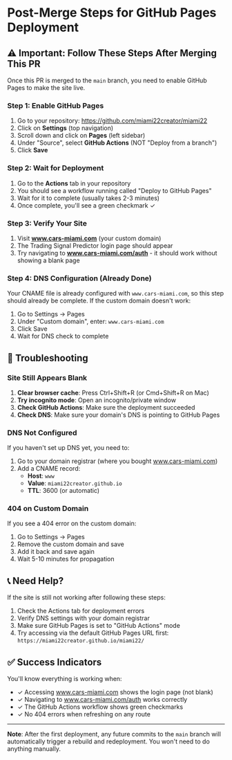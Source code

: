 # Post-Merge Steps for GitHub Pages Deployment

## ⚠️ Important: Follow These Steps After Merging This PR

Once this PR is merged to the `main` branch, you need to enable GitHub Pages to make the site live.

### Step 1: Enable GitHub Pages

1. Go to your repository: https://github.com/miami22creator/miami22
2. Click on **Settings** (top navigation)
3. Scroll down and click on **Pages** (left sidebar)
4. Under "Source", select **GitHub Actions** (NOT "Deploy from a branch")
5. Click **Save**

### Step 2: Wait for Deployment

1. Go to the **Actions** tab in your repository
2. You should see a workflow running called "Deploy to GitHub Pages"
3. Wait for it to complete (usually takes 2-3 minutes)
4. Once complete, you'll see a green checkmark ✓

### Step 3: Verify Your Site

1. Visit **www.cars-miami.com** (your custom domain)
2. The Trading Signal Predictor login page should appear
3. Try navigating to **www.cars-miami.com/auth** - it should work without showing a blank page

### Step 4: DNS Configuration (Already Done)

Your CNAME file is already configured with `www.cars-miami.com`, so this step should already be complete. If the custom domain doesn't work:

1. Go to Settings → Pages
2. Under "Custom domain", enter: `www.cars-miami.com`
3. Click Save
4. Wait for DNS check to complete

## 🔧 Troubleshooting

### Site Still Appears Blank

1. **Clear browser cache**: Press Ctrl+Shift+R (or Cmd+Shift+R on Mac)
2. **Try incognito mode**: Open an incognito/private window
3. **Check GitHub Actions**: Make sure the deployment succeeded
4. **Check DNS**: Make sure your domain's DNS is pointing to GitHub Pages

### DNS Not Configured

If you haven't set up DNS yet, you need to:

1. Go to your domain registrar (where you bought www.cars-miami.com)
2. Add a CNAME record:
   - **Host**: `www`
   - **Value**: `miami22creator.github.io`
   - **TTL**: 3600 (or automatic)

### 404 on Custom Domain

If you see a 404 error on the custom domain:

1. Go to Settings → Pages
2. Remove the custom domain and save
3. Add it back and save again
4. Wait 5-10 minutes for propagation

## 📞 Need Help?

If the site is still not working after following these steps:

1. Check the Actions tab for deployment errors
2. Verify DNS settings with your domain registrar
3. Make sure GitHub Pages is set to "GitHub Actions" mode
4. Try accessing via the default GitHub Pages URL first: `https://miami22creator.github.io/miami22/`

## ✅ Success Indicators

You'll know everything is working when:

- ✓ Accessing www.cars-miami.com shows the login page (not blank)
- ✓ Navigating to www.cars-miami.com/auth works correctly
- ✓ The GitHub Actions workflow shows green checkmarks
- ✓ No 404 errors when refreshing on any route

---

**Note**: After the first deployment, any future commits to the `main` branch will automatically trigger a rebuild and redeployment. You won't need to do anything manually.
